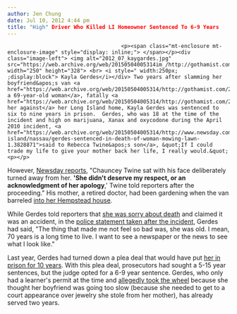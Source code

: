 ```yaml
---
author: Jen Chung
date: Jul 10, 2012 4:44 pm
title: "High" Driver Who Killed LI Homeowner Sentenced To 6-9 Years
---
```


	
										<p><span class="mt-enclosure mt-enclosure-image" style="display: inline;"> </span></p><div class="image-left"> <img alt="2012_07_kaygardes.jpg" src="https://web.archive.org/web/20150504005314im_/http://gothamist.com/attachments/jen/2012_07_kaygardes.jpg" width="250" height="328"> <br> <i style=" width:250px; ;display:block"> Kayla Gerdes</i></div> Two years after slamming her boyfriend&apos;s van <a href="https://web.archive.org/web/20150504005314/http://gothamist.com/2010/04/20/runaway_van_kills_li_woman_crashes.php">into a 69-year-old woman</a>, fatally <a href="https://web.archive.org/web/20150504005314/http://gothamist.com/2010/04/21/police_fatal_runaway_van_driver_was.php">pinning her against</a> her Long Island home, Kayla Gerdes was sentenced to six to nine years in prison.  Gerdes, who was 18 at the time of the incident and high on marijuana, Xanax and oxycodone during the April 2010 incident, <a href="https://web.archive.org/web/20150504005314/http://www.newsday.com/long-island/nassau/gerdes-sentenced-in-death-of-woman-mowing-lawn-1.3828871">said to Rebecca Twine&apos;s son</a>, &quot;If I could trade my life to give your mother back her life, I really would.&quot;<p></p>

<p>However,  <a href="https://web.archive.org/web/20150504005314/http://www.newsday.com/long-island/nassau/gerdes-sentenced-in-death-of-woman-mowing-lawn-1.3828871">Newsday reports</a>, &quot;Chauncey Twine sat with his face deliberately turned away from her. <strong>&apos;She didn&apos;t deserve my respect, or an acknowledgment of her apology</strong>,&apos; Twine told reporters after the proceeding.&quot;  His mother, a retired doctor, had been gardening when the van barreled <a href="https://web.archive.org/web/20150504005314/http://gothamist.com/2010/04/21/police_fatal_runaway_van_driver_was.php">into her Hempstead house</a>.  </p>

<p>While Gerdes told reporters that <a href="https://web.archive.org/web/20150504005314/http://gothamist.com/2010/04/22/high_driver_doesnt_feel_so_bad_abou.php">she was sorry about death</a> and claimed it was an accident, in the <a href="https://web.archive.org/web/20150504005314/http://gothamist.com/2010/04/23/high_or_confused_driver_admitted_to.php">police statement taken after the incident</a>, Gerdes had said, &quot;The thing that made me not feel so bad was, she was old. I mean, 70 years is a long time to live. I want to see a newspaper or the news to see what I look like.&quot;</p>

<p>Last year, Gerdes had turned down a plea deal that would have put <a href="https://web.archive.org/web/20150504005314/http://gothamist.com/2011/01/26/allegedly_high_driver_was_fatally_s.php">her in prison for 10 years</a>. With this plea deal, prosecutors had sought a 5-15 year sentences, but the judge opted for a 6-9 year sentence.  Gerdes, who only had a learner&apos;s permit at the time and <a href="https://web.archive.org/web/20150504005314/http://gothamist.com/2010/04/24/mom_high_driver_is_a_very_sensitive.php">allegedly took the wheel</a> because she thought her boyfriend was going too slow (because she needed to get to a court appearance over jewelry she stole from her mother), has already served two years.</p>					
										
									
				